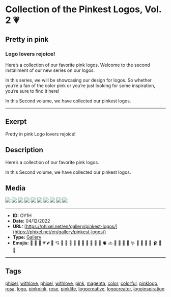 # Collection of the Pinkest Logos, Vol. 2 💗
## Pretty in pink
### Logo lovers rejoice!

Here’s a collection of our favorite pink logos.
Welcome to the second installment of our new series on our logos.

In this series, we will be showcasing our design for logos. So whether you’re a fan of the color pink or you’re just looking for some inspiration, you’re sure to find it here!

In this Second volume, we have collected our pinkest logos.


------------
## Exerpt
Pretty in pink
Logo lovers rejoice!
## Description
Here’s a collection of our favorite pink logos.

In this Second volume, we have collected our pinkest logos.
## Media
<img src="media/8d88c148/pink-logo-boom.jpg">
<img src="media/faf7251f/pink-logo-brain.jpg">
<img src="media/5ddeef43/pink-logo-buterfly-leaf.jpg">
<img src="media/12634379/pink-logo-cookie.jpg">
<img src="media/b881f92a/pink-logo-cool-girl.jpg">
<img src="media/684153db/pink-logo-flamingo.jpg">
<img src="media/dddf10ae/pink-logo-gun.jpg">
<img src="media/20855e7f/pink-logo-hemet-girl.jpg">
<img src="media/50262297/pink-logo-prr-girl.jpg">
<img src="media/83361226/pink-logo-unicorn.jpg">

------------
- **ID:** OY1H
- **Date:** 04/12/2022
- **URL:** [https://phixel.net/en/gallery/pinkest-logos/](https://phixel.net/en/gallery/pinkest-logos/)
- **Type:** [Gallery](#gallery)
- **Emojis:** 💓 💞 💝 💗 💕 💖 💘 🎀 🏩 💒 🌺 🌷 🌸 🪷 🍄 🪸 🧠 🫀 🫁 🐷 🐽 🐖 🦩 🪱 🦑 🍡 🍧 👚 🩰 👛 🍥

------------
## Tags
[phixel](#phixel), [withlove](#withlove), [phixel](#phixel), [withlove](#withlove), [pink](#pink), [magenta](#magenta), [color](#color), [colorful](#colorful), [pinklogo](#pinklogo), [rosa](#rosa), [logo](#logo), [pinkpink](#pinkpink), [rose](#rose), [pinklife](#pinklife), [logocreative](#logocreative), [logocreator](#logocreator), [logoinspiration](#logoinspiration)
